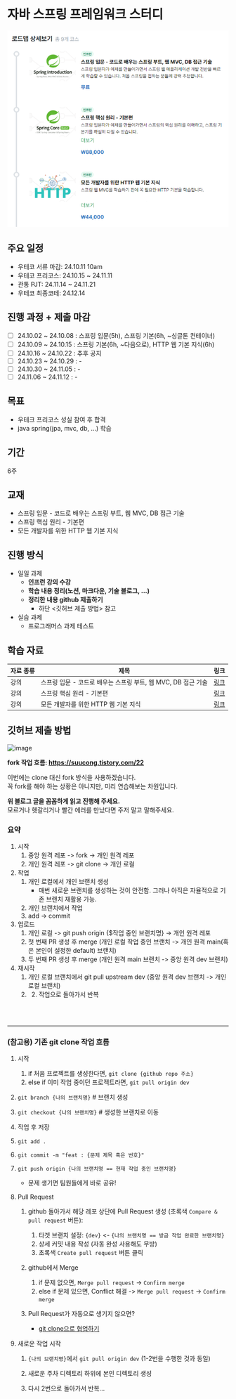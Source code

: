 # 자바 스프링 프레임워크 스터디
![image](image.png)


## 주요 일정
- 우테코 서류 마감: 24.10.11 10am
- 우테코 프리코스: 24.10.15 ~ 24.11.11
- 관통 PJT: 24.11.14 ~ 24.11.21
- 우테코 최종코테: 24.12.14

## 진행 과정 + 제출 마감
- [ ] 24.10.02 ~ 24.10.08 : 스프링 입문(5h), 스프링 기본(6h, ~싱글톤 컨테이너)
- [ ] 24.10.09 ~ 24.10.15 : 스프링 기본(6h, ~다음으로), HTTP 웹 기본 지식(6h)
- [ ] 24.10.16 ~ 24.10.22 : 추후 공지
- [ ] 24.10.23 ~ 24.10.29 : -
- [ ] 24.10.30 ~ 24.11.05 : -
- [ ] 24.11.06 ~ 24.11.12 : -

## 목표
- 우테크 프리코스 성실 참여 후 합격
- java spring(jpa, mvc, db, ...) 학습

## 기간
6주

## 교재
- 스프링 입문 - 코드로 배우는 스프링 부트, 웹 MVC, DB 접근 기술
- 스프링 핵심 원리 - 기본편
- 모든 개발자를 위한 HTTP 웹 기본 지식

## 진행 방식
- 일일 과제
    - **인프런 강의 수강**
    - **학습 내용 정리(노션, 마크다운, 기술 블로그, ...)**
    - **정리한 내용 github 제출하기**
        - 하단 <깃허브 제출 방법> 참고
- 실습 과제
    - 프로그래머스 과제 테스트
 
## 학습 자료
| 자료 종류 | 제목                                              | 링크                                |
|-----------|--------------------------------------------------|-----------------------------------|
| 강의      | 스프링 입문 - 코드로 배우는 스프링 부트, 웹 MVC, DB 접근 기술                      | [링크](https://inf.run/hivx6)        |
| 강의      | 스프링 핵심 원리 - 기본편                      | [링크](https://inf.run/kCYMv) |
| 강의      | 모든 개발자를 위한 HTTP 웹 기본 지식                      | [링크](https://inf.run/8ZEU8) | 


## 깃허브 제출 방법
![image](https://github.com/user-attachments/assets/e9cfa1f7-e46b-4214-a2b1-5cdf62d9cabb)

**fork 작업 흐름: https://suucong.tistory.com/22**

이번에는 clone 대신 fork 방식을 사용하겠습니다. <br>
꼭 fork를 해야 하는 상황은 아니지만, 미리 연습해보는 차원입니다.

**위 블로그 글을 꼼꼼하게 읽고 진행해 주세요.** <br>
모르거나 헷갈리거나 빨간 에러를 만났다면 주저 말고 말해주세요.

### 요약
1. 시작
   1. 중앙 원격 레포 -> fork -> 개인 원격 레포
   2. 개인 원격 레포 -> git clone -> 개인 로컬
2. 작업
   1. 개인 로컬에서 개인 브랜치 생성
       - 매번 새로운 브랜치를 생성하는 것이 안전함. 그러나 아직은 자율적으로 기존 브랜치 재활용 가능.
   2. 개인 브랜치에서 작업
   3. add -> commit 
3. 업로드
   1. 개인 로컬 -> git push origin {$작업 중인 브랜치명} -> 개인 원격 레포
   2. 첫 번째 PR 생성 후 merge (개인 로컬 작업 중인 브랜치 -> 개인 원격 main(혹은 본인이 설정한 default) 브랜치)
   3. 두 번째 PR 생성 후 merge (개인 원격 main 브랜치 -> 중앙 원격 dev 브랜치)
4. 재시작
   1. 개인 로컬 브랜치에서 git pull upstream dev (중앙 원격 dev 브랜치 -> 개인 로컬 브랜치)
   2. 2. 작업으로 돌아가서 반복 


<br>
<br>
<hr>

### (참고용) 기존 git clone 작업 흐름
1. 시작
    1. if 처음 프로젝트를 생성한다면, `git clone {github repo 주소}`
    2. else if 이미 작업 중이던 프로젝트라면, `git pull origin dev`

2. `git branch {나의 브랜치명}` # 브랜치 생성

3. `git checkout {나의 브랜치명}` # 생성한 브랜치로 이동

4. 작업 후 저장

5. `git add .`

6. `git commit -m "feat : {문제 제목 혹은 번호}"` 

7. `git push origin {나의 브랜치명 == 현재 작업 중인 브랜치명}`
    - 문제 생기면 팀원들에게 바로 공유!

8. Pull Request

    1. github 돌아가서 해당 레포 상단에 Pull Request 생성 (초록색 `Compare & pull request` 버튼): 
        1. 타겟 브랜치 설정: `{dev}` <- `{나의 브랜치명 == 방금 작업 완료한 브랜치명}`
        2. 상세 커밋 내용 작성 (자동 완성 사용해도 무방)
        3. 초록색 `Create pull request` 버튼 클릭

    2. github에서 Merge
        1. if 문제 없으면, `Merge pull request` -> `Confirm merge`
        2. else if 문제 있으면, Conflict 해결 -> `Merge pull request` -> `Confirm merge`

    3. Pull Request가 자동으로 생기지 않으면?
        - [git clone으로 협업하기](https://velog.io/@rkio/git-clone%EC%9C%BC%EB%A1%9C-%ED%98%91%EC%97%85%EC%9D%84-%ED%95%B4%EB%B3%B4%EC%9E%90)

9. 새로운 작업 시작

    1. `{나의 브랜치명}`에서 `git pull origin dev` (1-2번을 수행한 것과 동일)

    2. 새로운 주차 디렉토리 하위에 본인 디렉토리 생성

    3. 다시 2번으로 돌아가서 반복...
